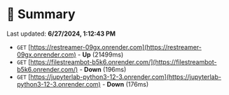 # 📖 Summary
Last updated: **6/27/2024, 1:12:43 PM**

- `GET` [https://restreamer-09gx.onrender.com](https://restreamer-09gx.onrender.com) - **Up** (21499ms)
- `GET` [https://filestreambot-b5k6.onrender.com/](https://filestreambot-b5k6.onrender.com/) - **Down** (196ms)
- `GET` [https://jupyterlab-python3-12-3.onrender.com](https://jupyterlab-python3-12-3.onrender.com) - **Down** (176ms)
